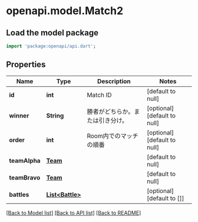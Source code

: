 # openapi.model.Match2

## Load the model package
```dart
import 'package:openapi/api.dart';
```

## Properties
Name | Type | Description | Notes
------------ | ------------- | ------------- | -------------
**id** | **int** | Match ID | [default to null]
**winner** | **String** | 勝者がどちらか。または引き分け。 | [optional] [default to null]
**order** | **int** | Room内でのマッチの順番 | [optional] [default to null]
**teamAlpha** | [**Team**](Team.md) |  | [default to null]
**teamBravo** | [**Team**](Team.md) |  | [default to null]
**battles** | [**List&lt;Battle&gt;**](Battle.md) |  | [optional] [default to []]

[[Back to Model list]](../README.md#documentation-for-models) [[Back to API list]](../README.md#documentation-for-api-endpoints) [[Back to README]](../README.md)


